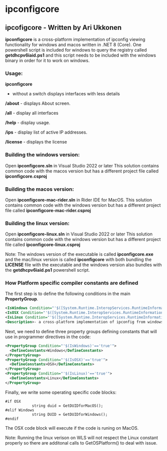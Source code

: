 # ipconfigcore
## ipcofigcore - Written by Ari Ukkonen

**ipconfigcore** is a cross-platform implementation of ipconfig viewing functionality for windows and macos written in .NET 8 (Core).
One powershell script is included for windows to query the registry called **getdhcpv6iaid.ps1** and this script needs to be included
with the windows binary in order for it to work on windows.

### Usage:
**ipconfigcore**

 - without a switch displays interfaces with less details

**/about** - displays About screen.

**/all** - display all interfaces

**/help** - display usage.

**/ips** - display list of active IP addresses.

**/license** - displays the license

### Building the windows version:

Open **ipconfigcore.sln** in Visual Studio 2022 or later
This solution contains common code with the macos version but has a different project file called **ipconfigcore.csproj**

### Building the macos version:

Open **ipconfigcore-mac-rider.sln** in Rider IDE for MacOS.
This solution contains common code with the windows version but has a different project file called **ipconfigcore-mac-rider.csproj**

### Building the linux version:

Open **ipconfigcore-linux.sln** in Visual Studio 2022 or later
This solution contains common code with the windows version but has a different project file called **ipconfigcore-linux.csproj**


Note: The windows version of the executable is called **ipconfigcore.exe** and the mac/linux version is called **ipconfigcore** with
both bundling the **LICENSE** file with the executable and the windows version also bundles with the **getdhcpv6iaid.ps1** powershell script.

### How Platform specific compiler constants are defined
The first step is to define the following conditions in the main **PropertyGroup**.
```xml
<IsWindows Condition="'$([System.Runtime.InteropServices.RuntimeInformation]::IsOSPlatform($([System.Runtime.InteropServices.OSPlatform]::Windows)))' == 'true'">true</IsWindows> 
<IsOSX Condition="'$([System.Runtime.InteropServices.RuntimeInformation]::IsOSPlatform($([System.Runtime.InteropServices.OSPlatform]::OSX)))' == 'true'">true</IsOSX> 
<IsLinux Condition="'$([System.Runtime.InteropServices.RuntimeInformation]::IsOSPlatform($([System.Runtime.InteropServices.OSPlatform]::Linux)))' == 'true'">true</IsLinux>
<Description>- a cross-platform implementation of ipconfig from windows.</Description>
``` 
Next, we need to define three property groups defining constants that will use in programmer directives in the code:
```xml
<PropertyGroup Condition="'$(IsWindows)'=='true'">
  <DefineConstants>Windows</DefineConstants>
</PropertyGroup>
<PropertyGroup Condition="'$(IsOSX)'=='true'">
  <DefineConstants>OSX</DefineConstants>
</PropertyGroup>
<PropertyGroup Condition="'$(IsLinux)'=='true'">
  <DefineConstants>Linux</DefineConstants>
</PropertyGroup>
 ```

Finally, we write some operating specific code blocks:
```
#if OSX
            string duid = GetDUIDforMacOS();
#elif Windows
            string DUID = GetDUIDforWindows();
#endif
```
The OSX code block will execute if the code is runing on MacOS.

Note: Running the linux verison on WLS will not respect the Linux constant properly so there are additonal calls to GetOSPlatform() to deal with issue.
